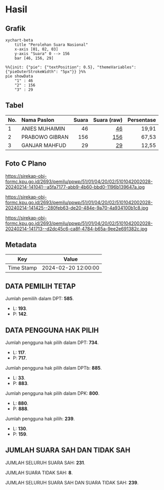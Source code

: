 # Hasil

## Grafik

```mermaid
xychart-beta
    title "Perolehan Suara Nasional"
    x-axis [01, 02, 03]
    y-axis "Suara" 0 --> 156
    bar [46, 156, 29]
```

```mermaid
%%{init: {"pie": {"textPosition": 0.5}, "themeVariables": {"pieOuterStrokeWidth": "5px"}} }%%
pie showData
    "1" : 46
    "2" : 156
    "3" : 29
```

## Tabel

| No. | Nama Paslon    | Suara | Suara (raw) | Persentase |
|:--- |:-------------- | -----:| -----------:| ----------:|
| 1   | ANIES MUHAIMIN | 46    | [46][p-1]   | 19,91      |
| 2   | PRABOWO GIBRAN | 156   | [156][p-2]  | 67,53      |
| 3   | GANJAR MAHFUD  | 29    | [29][p-3]   | 12,55      |


[p-1]: https://github.com/gigit-pemilu/pemilu-2024/blob/main/pilpres/hitung-suara/sub/51-bali/sub/01-jembrana/sub/04-melaya/sub/2002-melaya/sub/028-tps/sub/paslon-1.txt
[p-2]: https://github.com/gigit-pemilu/pemilu-2024/blob/main/pilpres/hitung-suara/sub/51-bali/sub/01-jembrana/sub/04-melaya/sub/2002-melaya/sub/028-tps/sub/paslon-2.txt
[p-3]: https://github.com/gigit-pemilu/pemilu-2024/blob/main/pilpres/hitung-suara/sub/51-bali/sub/01-jembrana/sub/04-melaya/sub/2002-melaya/sub/028-tps/sub/paslon-3.txt

## Foto C Plano

https://sirekap-obj-formc.kpu.go.id/2693/pemilu/ppwp/51/01/04/20/02/5101042002028-20240214-141041--a5fa7177-abb9-4b60-bbd0-1196b139647a.jpg

https://sirekap-obj-formc.kpu.go.id/2693/pemilu/ppwp/51/01/04/20/02/5101042002028-20240214-141425--280feb63-de20-484e-9a70-4a934100b1c8.jpg

https://sirekap-obj-formc.kpu.go.id/2693/pemilu/ppwp/51/01/04/20/02/5101042002028-20240214-141713--d2dc45c6-ca8f-4784-b65a-9ee2e691382c.jpg


## Metadata

| Key        | Value               |
| ---------- | ------------------- |
| Time Stamp | 2024-02-20 12:00:00 |


## DATA PEMILIH TETAP

Jumlah pemilih dalam DPT: **585**.
 * L: **193**.
 * P: **142**.

## DATA PENGGUNA HAK PILIH

Jumlah pengguna hak pilih dalam DPT: **734**.
 * L: **117**.
 * P: **717**.

Jumlah pengguna hak pilih dalam DPTb: **885**.
 * L: **33**.
 * P: **883**.

Jumlah pengguna hak pilih dalam DPK: **800**.
 * L: **880**.
 * P: **888**.

Jumlah pengguna hak pilih: **239**.
 * L: **130**.
 * P: **159**.

## JUMLAH SUARA SAH DAN TIDAK SAH

JUMLAH SELURUH SUARA SAH: **231**.

JUMLAH SUARA TIDAK SAH: **8**.

JUMLAH SELURUH SUARA SAH DAN SUARA TIDAK SAH: **239**.


